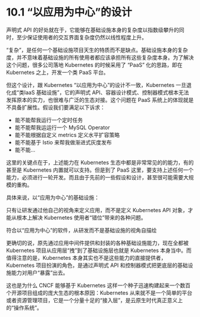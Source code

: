 # 10.1 “以应用为中心”的设计


声明式 API 的好处就在于，它能够在基础设施本身的复杂度以指数级攀升的同时，至少保证使用者的交互界面复杂度仍然以线性程度上升。


“复杂”，是任何一个基础设施项目天生的特质而不是缺点。基础设施本身的复杂度，并不意味着基础设施的所有使用者都应该承担所有这些复杂度本身。为了解决这个问题，很多公司落地 Kubernetes 的时候采用了 “PaaS” 化的思路，即在 Kubernetes 之上，开发一个类 PaaS 平台。

但这个设计，跟 Kubernetes “以应用为中心”的设计不一致，Kubernetes 一旦退化成“类IaaS 基础设施”，它的声明式 API、容器设计模式、控制器模式根本无法发挥原本的实力，也很难与广泛的生态对接。这个问题在 PaaS 系统上的体现就是不具备扩展性。假设我们要满足以下诉求：

- 能不能帮我运行一个定时任务
- 能不能帮我运运行一个 MySQL Operator
- 能不能根据自定义 metrics 定义水平扩容策略
- 能不能基于 Istio 来帮我做渐进式灰度发布
- 能不能...

这里的关键点在于，上述能力在 Kubernetes 生态中都是非常常见的的能力，有的甚至是 Kubernetes 内置就可以支持。但是到了 PaaS 这里，要支持上述任何一个能力，必须进行一轮开发。而且由于先前的一些假设和设计，甚至很可能需要大规模的重构。

具体来说，以“应用为中心”的基础设施：

只有让研发通过他自己的视角来定义应用，而不是定义 Kubernetes API 对象，才能从根本上解决 Kubernetes 使用者“错位”带来的各种问题。


符合以“应用为中心”的软件，从研发而不是基础设施的视角自描绘

更确切的说，原先通过应用中间件提供和封装的各种基础设施能力，现在全都被 Kubernetes 项目从应用层“拽”到了基础设施层也就是 Kubernetes 本身当中。而值得注意的是，Kubernetes 本身其实也不是这些能力的直接提供者， Kubernetes 项目扮演的角色，是通过声明式 API 和控制器模式把更底层的基础设施能力对用户“暴露”出去。


这也是为什么 CNCF 能够基于 Kubernetes 这样一个种子迅速构建起来一个数百个开源项目组成的庞大生态的根本原因：Kubernetes 从来就不是一个简单的平台或者资源管理项目，它是一个分量十足的“接入层”，是云原生时代真正意义上的“操作系统”。